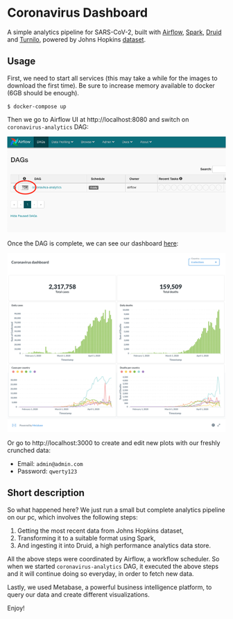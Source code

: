 # Coronavirus Dashboard
A simple analytics pipeline for SARS-CoV-2, built with [Airflow](https://github.com/apache/airflow), [Spark](https://github.com/apache/spark), [Druid](https://github.com/apache/druid) and [Turnilo](https://github.com/allegro/turnilo), powered by Johns Hopkins [dataset](https://github.com/CSSEGISandData/COVID-19).

## Usage
First, we need to start all services (this may take a while for the images to download the first time). Be sure to increase memory available to docker (6GB should be enough).
```shell script
$ docker-compose up
```

Then we go to Airflow UI at http://localhost:8080 and switch on `coronavirus-analytics` DAG:

![Airflow-UI](airflow-ui.png)

Once the DAG is complete, we can see our dashboard [here](http://localhost:3000/public/dashboard/38b4cca5-8b70-4ba1-a37c-b09115939aa1):

![Metabase dashboard](metabase.png)

Or go to http://localhost:3000 to create and edit new plots with our freshly crunched data:

- Email: `admin@admin.com`
- Password: `qwerty123`

## Short description
So what happened here? We just run a small but complete analytics pipeline on our pc, which involves the following steps: 
1. Getting the most recent data from Johns Hopkins dataset,
2. Transforming it to a suitable format using Spark,
3. And ingesting it into Druid, a high performance analytics data store.

All the above steps were coordinated by Airflow, a workflow scheduler. So when we started `coronavirus-analytics` DAG, it executed the above steps and it will continue doing so everyday, in order to fetch new data.

Lastly, we used Metabase, a powerful business intelligence platform, to query our data and create different visualizations.

Enjoy!
